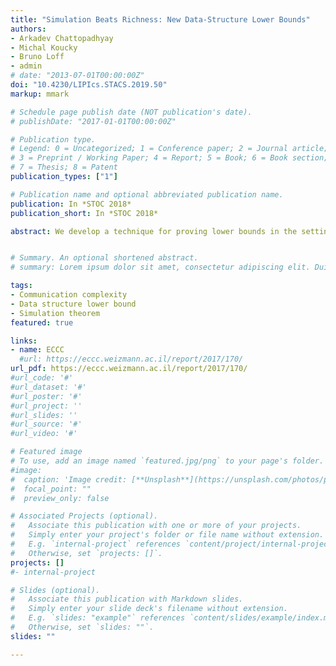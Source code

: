 ```yaml
---
title: "Simulation Beats Richness: New Data-Structure Lower Bounds"
authors:
- Arkadev Chattopadhyay
- Michal Koucky
- Bruno Loff
- admin
# date: "2013-07-01T00:00:00Z"
doi: "10.4230/LIPIcs.STACS.2019.50"
markup: mmark

# Schedule page publish date (NOT publication's date).
# publishDate: "2017-01-01T00:00:00Z"

# Publication type.
# Legend: 0 = Uncategorized; 1 = Conference paper; 2 = Journal article;
# 3 = Preprint / Working Paper; 4 = Report; 5 = Book; 6 = Book section;
# 7 = Thesis; 8 = Patent
publication_types: ["1"]

# Publication name and optional abbreviated publication name.
publication: In *STOC 2018*
publication_short: In *STOC 2018*

abstract: We develop a technique for proving lower bounds in the setting of asymmetric communication, a model that was introduced in the famous works of Miltersen (STOC'94) and Miltersen, Nisan, Safra and Wigderson (STOC'95). At the core of our technique is a novel simulation theorem: Alice gets a $p \times n$ matrix $x$ over $\mathbb F_2$ and Bob gets a vector $y \in \mathbb F_2^n$.  Alice and Bob need to evaluate $f(x\cdot y)$ for a Boolean function $f: \{0,1\}^p \to \{0,1\}$. Our simulation theorems show that a deterministic/randomized communication protocol exists for this problem, with cost $C\cdot n$ for Alice and $C$ for Bob, if and only if there exists a deterministic/randomized \emph{parity decision tree} of cost $\Theta(C)$ for evaluating $f$. As applications of this technique, we obtain the following results. (i) The first strong lower-bounds against randomized data-structure schemes for the Vector-Matrix-Vector product problem over $\mathbb F_2$. Moreover, our method yields strong lower bounds even when the data-structure scheme has tiny advantage over random guessing. (ii) The first lower bounds against randomized data-structures schemes for two natural Boolean variants of Orthogonal Vector Counting. (iii) We construct an asymmetric communication problem and obtain a deterministic lower-bound for it which is provably better than any lower-bound that may be obtained by the classical Richness Method of Miltersen et al. This seems to be the first known limitation of the Richness Method in the context of proving deterministic lower bounds.


# Summary. An optional shortened abstract.
# summary: Lorem ipsum dolor sit amet, consectetur adipiscing elit. Duis posuere tellus ac convallis placerat. Proin #tincidunt magna sed ex sollicitudin condimentum.

tags:
- Communication complexity
- Data structure lower bound
- Simulation theorem
featured: true

links:
- name: ECCC
  #url: https://eccc.weizmann.ac.il/report/2017/170/
url_pdf: https://eccc.weizmann.ac.il/report/2017/170/
#url_code: '#'
#url_dataset: '#'
#url_poster: '#'
#url_project: ''
#url_slides: ''
#url_source: '#'
#url_video: '#'

# Featured image
# To use, add an image named `featured.jpg/png` to your page's folder. 
#image:
#  caption: 'Image credit: [**Unsplash**](https://unsplash.com/photos/pLCdAaMFLTE)'
#  focal_point: ""
#  preview_only: false

# Associated Projects (optional).
#   Associate this publication with one or more of your projects.
#   Simply enter your project's folder or file name without extension.
#   E.g. `internal-project` references `content/project/internal-project/index.md`.
#   Otherwise, set `projects: []`.
projects: []
#- internal-project

# Slides (optional).
#   Associate this publication with Markdown slides.
#   Simply enter your slide deck's filename without extension.
#   E.g. `slides: "example"` references `content/slides/example/index.md`.
#   Otherwise, set `slides: ""`.
slides: ""

---
```


